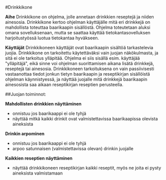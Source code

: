 #Drinkkikone

**Aihe** 
Drinkkikone on ohjelma, jolle annetaan drinkkien reseptejä ja niiden ainesosia. Drinkkikone kertoo ohjelman käyttäjälle mitä eri drinkkejä on mahdollista toteuttaa baarikaapin sisällöstä. Ohjelma toteutetaan aluksi omana sovelluksenaan, mutta se saattaa käyttää tietokantasovelluksen harjoitustyössä luotua tietokantaa hyväkseen.

**Käyttäjät**
Drinkkikoneen käyttäjät ovat baarikaapin sisältöä tarkastelevia juojia. Drinkkikone on tarkoitettu käytettäväksi vain juojan näkökulmasta, ja sitä ei ole tarkoitus ylläpitää. Ohjelma ei siis sisällä esim. käyttäjää "ylläpitäjä", eikä sinne voi ohjelman suorittamisen aikana lisätä drinkkejä, reseptejä tai ainesosia. Drinkkikoneen tarkoituksena on vain passiivisesti vastaanottaa tiedot jonkun tietyn baarikaapin ja reseptikirjan sisällöistä ohjelman käynnistyessä, ja näyttää juojalle mitä drinkkejä baarikaapin ainesosista saa aikaan reseptikirjan reseptien perusteella.

##Juojan toiminnot:

**Mahdollisten drinkkien näyttäminen**
* onnistuu jos baarikaappi ei ole tyhjä
* näyttää mitkä kaikki drinkit ovat valmistettavissa baarikaapissa olevista aineksista

**Drinkin arpominen**
* onnistuu jos baarikaappi ei ole tyhjä
* arpoo satunnaisen (valmistettavissa olevan) drinkin juojalle

**Kaikkien reseptien näyttäminen**
* näyttää drinkkikoneen reseptikirjan kaikki reseptit, myös ne joita ei pysty aineksista valmistamaan 
